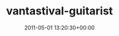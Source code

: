 ---
title:		"vantastival-guitarist"
mediatype:		"upload"
description:		"TBC"
date:		"2011-05-01 13:20:30+00:00"
album:		"music"
filename:		"vantastival-guitarist.md"
series:		""
cl_public_id:		"music/vantastival-guitarist"
cl_version:		1497004902
format:		"tiff"
bytes:		2218508
width:		810
height:		1440
exposure_mode:		"Manual"
program:		"Manual"
aperture:		"7.1"
focal_length:		"150.0 mm"
iso:		"3200"
shutter_speed:		"1/60"
metering:		"Multi-segment"
flash:		"Off, Did not fire"
white_balance:		"Custom"
colour_temp:		"5150"
has_crop:		"false"
orientation:		"Horizontal (normal)"
camera_model:		"NIKON D7000"
lens_info:		"18-200mm f/3.5-5.6"
artist:		"No artist info"
x_resolution:		"300"
y_resolution:		"300"
---
